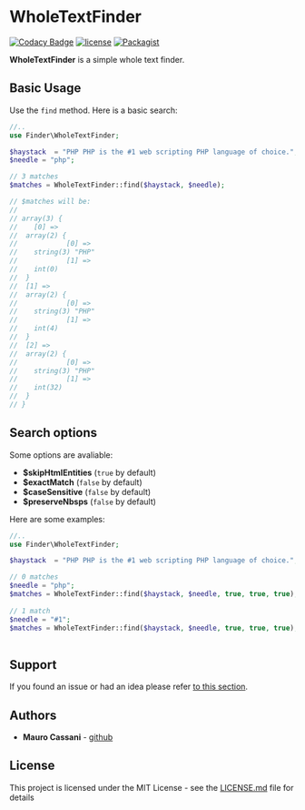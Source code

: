 # WholeTextFinder

[![Codacy Badge](https://api.codacy.com/project/badge/Grade/b9c1cf5c3f014285b5d7748cb4175c69)](https://www.codacy.com/app/mauretto78_2/whole-text-finder?utm_source=github.com&amp;utm_medium=referral&amp;utm_content=mauretto78/whole-text-finder&amp;utm_campaign=Badge_Grade)
[![license](https://img.shields.io/github/license/matecat/whole-text-finder.svg)]()
[![Packagist](https://img.shields.io/packagist/v/matecat/whole-text-finder.svg)]()

**WholeTextFinder** is a simple whole text finder.

## Basic Usage

Use the `find` method. Here is a basic search:

```php
//..
use Finder\WholeTextFinder;

$haystack  = "PHP PHP is the #1 web scripting PHP language of choice.";
$needle = "php";

// 3 matches
$matches = WholeTextFinder::find($haystack, $needle);

// $matches will be:
//
// array(3) {
//    [0] =>
//  array(2) {
//            [0] =>
//    string(3) "PHP"
//            [1] =>
//    int(0)
//  }
//  [1] =>
//  array(2) {
//            [0] =>
//    string(3) "PHP"
//            [1] =>
//    int(4)
//  }
//  [2] =>
//  array(2) {
//            [0] =>
//    string(3) "PHP"
//            [1] =>
//    int(32)
//  }
// }

```

## Search options

Some options are avaliable:

* **$skipHtmlEntities** (`true` by default)  
* **$exactMatch** (`false` by default) 
* **$caseSensitive** (`false` by default) 
* **$preserveNbsps** (`false` by default) 

Here are some examples:

```php
//..
use Finder\WholeTextFinder;

$haystack  = "PHP PHP is the #1 web scripting PHP language of choice.";

// 0 matches
$needle = "php";
$matches = WholeTextFinder::find($haystack, $needle, true, true, true);
   
// 1 match 
$needle = "#1";
$matches = WholeTextFinder::find($haystack, $needle, true, true, true);
   
```

## Support

If you found an issue or had an idea please refer [to this section](https://github.com/mauretto78/whole-text-finder/issues).

## Authors

* **Mauro Cassani** - [github](https://github.com/mauretto78)

## License

This project is licensed under the MIT License - see the [LICENSE.md](LICENSE.md) file for details
